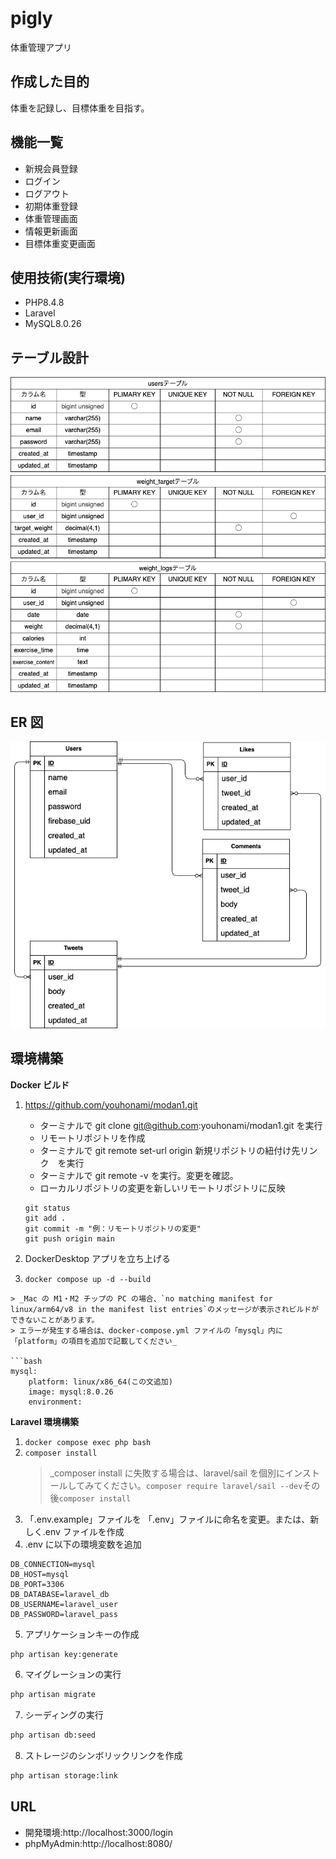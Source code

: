 # pigly

体重管理アプリ

## 作成した目的

体重を記録し、目標体重を目指す。

## 機能一覧

- 新規会員登録
- ログイン
- ログアウト
- 初期体重登録
- 体重管理画面
- 情報更新画面
- 目標体重変更画面

## 使用技術(実行環境)

- PHP8.4.8
- Laravel
- MySQL8.0.26

## テーブル設計

![テーブル](table.drawio.png)

## ER 図

![ER図](er.drawio.png)

## 環境構築

**Docker ビルド**

1. https://github.com/youhonami/modan1.git

   - ターミナルで git clone git@github.com:youhonami/modan1.git を実行
   - リモートリポジトリを作成
   - ターミナルで git remote set-url origin 新規リポジトリの紐付け先リンク　を実行
   - ターミナルで git remote -v を実行。変更を確認。
   - ローカルリポジトリの変更を新しいリモートリポジトリに反映

   ```
   git status
   git add .
   git commit -m "例：リモートリポジトリの変更"
   git push origin main
   ```

2. DockerDesktop アプリを立ち上げる
3. `docker compose up -d --build`

````
> _Mac の M1・M2 チップの PC の場合、`no matching manifest for linux/arm64/v8 in the manifest list entries`のメッセージが表示されビルドができないことがあります。
> エラーが発生する場合は、docker-compose.yml ファイルの「mysql」内に「platform」の項目を追加で記載してください_

```bash
mysql:
    platform: linux/x86_64(この文追加)
    image: mysql:8.0.26
    environment:
````

**Laravel 環境構築**

1. `docker compose exec php bash`
2. `composer install`
   > \_composer install に失敗する場合は、laravel/sail を個別にインストールしてみてください。`composer require laravel/sail --dev`その後`composer install`
3. 「.env.example」ファイルを 「.env」ファイルに命名を変更。または、新しく.env ファイルを作成
4. .env に以下の環境変数を追加

```
DB_CONNECTION=mysql
DB_HOST=mysql
DB_PORT=3306
DB_DATABASE=laravel_db
DB_USERNAME=laravel_user
DB_PASSWORD=laravel_pass

```

5. アプリケーションキーの作成

```bash
php artisan key:generate
```

6. マイグレーションの実行

```bash
php artisan migrate
```

7. シーディングの実行

```bash
php artisan db:seed
```

8. ストレージのシンボリックリンクを作成

```bash
php artisan storage:link
```

## URL

- 開発環境:http://localhost:3000/login
- phpMyAdmin:http://localhost:8080/
